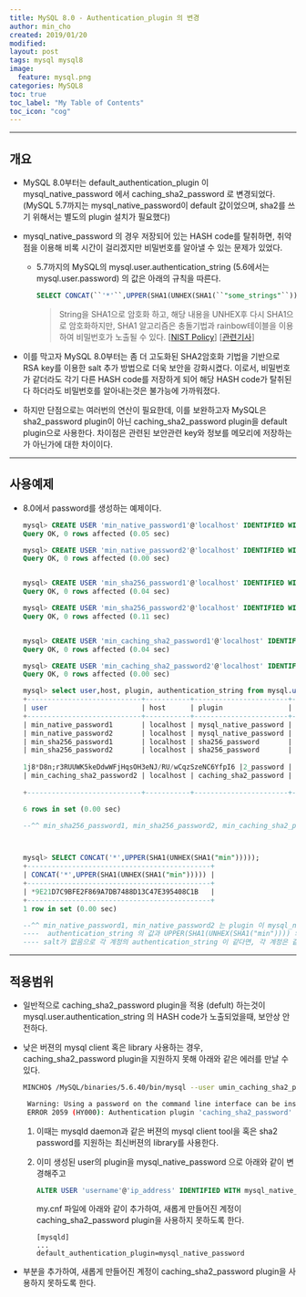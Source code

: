 ```yaml
---
title: MySQL 8.0 - Authentication_plugin 의 변경
author: min_cho
created: 2019/01/20
modified:
layout: post
tags: mysql mysql8
image:
  feature: mysql.png
categories: MySQL8
toc: true
toc_label: "My Table of Contents"
toc_icon: "cog"
---
```



------
## 개요

- MySQL 8.0부터는 default_authentication_plugin 이 mysql_native_password 에서 caching_sha2_password 로 변경되었다. (MySQL 5.7까지는 mysql_native_password이 default 값이었으며,  sha2를 쓰기 위해서는 별도의 plugin 설치가 필요했다)

- mysql_native_password 의 경우 저장되어 있는 HASH code를 탈취하면, 취약점을 이용해 비록 시간이 걸리겠지만 비밀번호를 알아낼 수 있는 문제가 있었다.

  - 5.7까지의 MySQL의 mysql.user.authentication_string (5.6에서는 mysql.user.password) 의 값은 아래의 규칙을 따른다.

    ```sql
    SELECT CONCAT(``'*'``,UPPER(SHA1(UNHEX(SHA1(``"some_strings"``)))));
    ```

    > String을 SHA1으로 암호화 하고, 해당 내용을 UNHEX후 다시 SHA1으로 암호화하지만, SHA1 알고리즘은 충돌기법과 rainbow테이블을 이용하여 비밀번호가 노출될 수 있다. [[NIST Policy](https://csrc.nist.gov/Projects/Hash-Functions/NIST-Policy-on-Hash-Functions)] [[관련기사](http://www.zdnet.co.kr/view/?no=20170224153403)]

- 이를 막고자 MySQL 8.0부터는 좀 더 고도화된 SHA2암호화 기법을 기반으로 RSA key를 이용한 salt 추가 방법으로 더욱 보안을 강화시켰다. 이로서, 비밀번호가 같더라도 각기 다른 HASH code를 저장하게 되어 해당 HASH code가 탈취된다 하더라도 비밀번호를 알아내는것은 불가능에 가까워졌다.

- 하지만 단점으로는 여러번의 연산이 필요한데, 이를 보완하고자 MySQL은 sha2_password plugin이 아닌 caching_sha2_password plugin을 default plugin으로 사용한다. 차이점은 관련된 보안관련 key와 정보를 메모리에 저장하는가 아닌가에 대한 차이이다.



------

## 사용예제

- 8.0에서 password를 생성하는 예제이다.

  ```sql
  mysql> CREATE USER 'min_native_password1'@'localhost' IDENTIFIED WITH mysql_native_password BY 'min';
  Query OK, 0 rows affected (0.05 sec)

  mysql> CREATE USER 'min_native_password2'@'localhost' IDENTIFIED WITH mysql_native_password BY 'min';
  Query OK, 0 rows affected (0.00 sec)


  mysql> CREATE USER 'min_sha256_password1'@'localhost' IDENTIFIED WITH sha256_password BY 'min';
  Query OK, 0 rows affected (0.04 sec)

  mysql> CREATE USER 'min_sha256_password2'@'localhost' IDENTIFIED WITH sha256_password BY 'min';
  Query OK, 0 rows affected (0.11 sec)


  mysql> CREATE USER 'min_caching_sha2_password1'@'localhost' IDENTIFIED WITH caching_sha2_password BY 'min';
  Query OK, 0 rows affected (0.04 sec)

  mysql> CREATE USER 'min_caching_sha2_password2'@'localhost' IDENTIFIED WITH caching_sha2_password BY 'min';
  Query OK, 0 rows affected (0.00 sec)

  mysql> select user,host, plugin, authentication_string from mysql.user where user like 'min%' order by password_last_changed;
  +----------------------------+-----------+-----------------------+------------------------------------------------------------------------+
  | user                       | host      | plugin                | authentication_string                                                  |
  +----------------------------+-----------+-----------------------+------------------------------------------------------------------------+
  | min_native_password1       | localhost | mysql_native_password | *9E21D7C9BFE2F869A7DB7488D13C47E395408C1B                              |
  | min_native_password2       | localhost | mysql_native_password | *9E21D7C9BFE2F869A7DB7488D13C47E395408C1B                              |
  | min_sha256_password1       | localhost | sha256_password       | $5$Ye~8 %    2O*}F9B$BIwDvMezr1GCqbAs7BTinaYhXt2xvWP.mrr5FkbvWV9    |
  | min_sha256_password2       | localhost | sha256_password       | $5$-H[6\zs1)zH]PF
                                                                                      :*$ch/PKE0rKRDmzolsMtr9gZJsRJxKRm9goWNTXvn.y91    |
  1j8*D8n;r3RUUWK5keDdwWFjHqsOH3eNJ/RU/wCqzSzeNC6YfpI6 |2_password | $A$005$F}cJK{
  | min_caching_sha2_password2 | localhost | caching_sha2_password | $A$005$tD=atb4k2p    NmI
                                                                                             S8Id.qr.iHc/P6q9abb6RLKRyy7lMl3sy0o5M4N2tXM/ |
  +----------------------------+-----------+-----------------------+------------------------------------------------------------------------+

  6 rows in set (0.00 sec)

  --^^ min_sha256_password1, min_sha256_password2, min_caching_sha2_password1, min_caching_sha2_password2 는 모두 같은 패스워드 'min' 이지만, authentication_string은 다름을 유의하자.



  mysql> SELECT CONCAT('*',UPPER(SHA1(UNHEX(SHA1("min")))));
  +---------------------------------------------+
  | CONCAT('*',UPPER(SHA1(UNHEX(SHA1("min"))))) |
  +---------------------------------------------+
  | *9E21D7C9BFE2F869A7DB7488D13C47E395408C1B   |
  +---------------------------------------------+
  1 row in set (0.00 sec)

  --^^ min_native_password1, min_native_password2 는 plugin 이 mysql_native_password 로서 같은 authentication_string 을 갖는다.
  ----  authentication_string 의 값과 UPPER(SHA1(UNHEX(SHA1("min")))) 의 값은 동일하다.
  ---- salt가 없음으로 각 계정의 authentication_string 이 같다면, 각 계정은 같은 패스워드를 쓴다고 알 수 있다.
  ```



------

## 적용범위

- 일반적으로 caching_sha2_password plugin을 적용 (defult) 하는것이 mysql.user.authentication_string 의 HASH code가 노출되었을때, 보안상 안전하다.

- 낮은 버젼의 mysql client 혹은 library 사용하는 경우, caching_sha2_password plugin을 지원하지 못해 아래와 같은 에러를 만날 수 있다.

  ```bash
  MINCHO$ /MySQL/binaries/5.6.40/bin/mysql --user umin_caching_sha2_password1 -pmin --socket=/var/folders/7v/j50shy2154jcrmtvg71x262r0000gn/T/mysql_sandbox8013.sock

   Warning: Using a password on the command line interface can be insecure.
   ERROR 2059 (HY000): Authentication plugin 'caching_sha2_password' cannot be loaded: dlopen(/usr/local/mysql/lib/plugin/caching_sha2_password.so, 2): image not found
  ```

  1. 이때는 mysqld daemon과 같은 버젼의 mysql client tool을 혹은 sha2 password를 지원하는 최신버젼의 library를 사용한다.

  2. 이미 생성된 user의 plugin을 mysql_native_password 으로 아래와 같이 변경해주고

     ```sql
     ALTER USER 'username'@'ip_address' IDENTIFIED WITH mysql_native_password BY 'password';
     ```

     my.cnf 파일에 아래와 같이 추가하여, 새롭게 만들어진 계정이 caching_sha2_password plugin을 사용하지 못하도록 한다.

     ```
     [mysqld]
     ...
     default_authentication_plugin=mysql_native_password
     ```

- 부분을 추가하여, 새롭게 만들어진 계정이 caching_sha2_password plugin을 사용하지 못하도록 한다.

